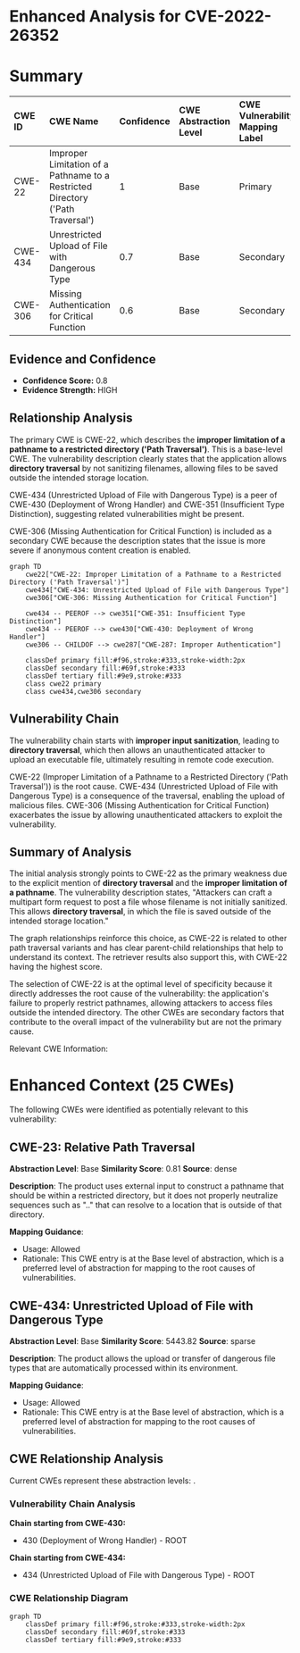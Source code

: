 # Enhanced Analysis for CVE-2022-26352

# Summary
| CWE ID  | CWE Name                                                                      | Confidence | CWE Abstraction Level | CWE Vulnerability Mapping Label | CWE-Vulnerability Mapping Notes |
| :-------- | :---------------------------------------------------------------------------- | :--------- | :-------------------- | :------------------------------ | :------------------------------ |
| CWE-22    | Improper Limitation of a Pathname to a Restricted Directory ('Path Traversal') | 1          | Base                  | Primary                         | Allowed                         |
| CWE-434   | Unrestricted Upload of File with Dangerous Type                             | 0.7        | Base                  | Secondary                       | Allowed                         |
| CWE-306   | Missing Authentication for Critical Function                                  | 0.6        | Base                  | Secondary                       | Allowed                         |

## Evidence and Confidence

*   **Confidence Score:** 0.8
*   **Evidence Strength:** HIGH

## Relationship Analysis
The primary CWE is CWE-22, which describes the **improper limitation of a pathname to a restricted directory ('Path Traversal')**. This is a base-level CWE. The vulnerability description clearly states that the application allows **directory traversal** by not sanitizing filenames, allowing files to be saved outside the intended storage location.

CWE-434 (Unrestricted Upload of File with Dangerous Type) is a peer of CWE-430 (Deployment of Wrong Handler) and CWE-351 (Insufficient Type Distinction), suggesting related vulnerabilities might be present.

CWE-306 (Missing Authentication for Critical Function) is included as a secondary CWE because the description states that the issue is more severe if anonymous content creation is enabled.

```mermaid
graph TD
    cwe22["CWE-22: Improper Limitation of a Pathname to a Restricted Directory ('Path Traversal')"]
    cwe434["CWE-434: Unrestricted Upload of File with Dangerous Type"]
    cwe306["CWE-306: Missing Authentication for Critical Function"]
    
    cwe434 -- PEEROF --> cwe351["CWE-351: Insufficient Type Distinction"]
    cwe434 -- PEEROF --> cwe430["CWE-430: Deployment of Wrong Handler"]
    cwe306 -- CHILDOF --> cwe287["CWE-287: Improper Authentication"]

    classDef primary fill:#f96,stroke:#333,stroke-width:2px
    classDef secondary fill:#69f,stroke:#333
    classDef tertiary fill:#9e9,stroke:#333
    class cwe22 primary
    class cwe434,cwe306 secondary
```

## Vulnerability Chain
The vulnerability chain starts with **improper input sanitization**, leading to **directory traversal**, which then allows an unauthenticated attacker to upload an executable file, ultimately resulting in remote code execution.

CWE-22 (Improper Limitation of a Pathname to a Restricted Directory ('Path Traversal')) is the root cause.
CWE-434 (Unrestricted Upload of File with Dangerous Type) is a consequence of the traversal, enabling the upload of malicious files.
CWE-306 (Missing Authentication for Critical Function) exacerbates the issue by allowing unauthenticated attackers to exploit the vulnerability.

## Summary of Analysis
The initial analysis strongly points to CWE-22 as the primary weakness due to the explicit mention of **directory traversal** and the **improper limitation of a pathname**. The vulnerability description states, "Attackers can craft a multipart form request to post a file whose filename is not initially sanitized. This allows **directory traversal**, in which the file is saved outside of the intended storage location."

The graph relationships reinforce this choice, as CWE-22 is related to other path traversal variants and has clear parent-child relationships that help to understand its context. The retriever results also support this, with CWE-22 having the highest score.

The selection of CWE-22 is at the optimal level of specificity because it directly addresses the root cause of the vulnerability: the application's failure to properly restrict pathnames, allowing attackers to access files outside the intended directory. The other CWEs are secondary factors that contribute to the overall impact of the vulnerability but are not the primary cause.

Relevant CWE Information:

# Enhanced Context (25 CWEs)
The following CWEs were identified as potentially relevant to this vulnerability:

## CWE-23: Relative Path Traversal
**Abstraction Level**: Base
**Similarity Score**: 0.81
**Source**: dense

**Description**:
The product uses external input to construct a pathname that should be within a restricted directory, but it does not properly neutralize sequences such as ".." that can resolve to a location that is outside of that directory.

**Mapping Guidance**:
- Usage: Allowed
- Rationale: This CWE entry is at the Base level of abstraction, which is a preferred level of abstraction for mapping to the root causes of vulnerabilities.

## CWE-434: Unrestricted Upload of File with Dangerous Type
**Abstraction Level**: Base
**Similarity Score**: 5443.82
**Source**: sparse

**Description**:
The product allows the upload or transfer of dangerous file types that are automatically processed within its environment.

**Mapping Guidance**:
- Usage: Allowed
- Rationale: This CWE entry is at the Base level of abstraction, which is a preferred level of abstraction for mapping to the root causes of vulnerabilities.


## CWE Relationship Analysis

Current CWEs represent these abstraction levels: .


### Vulnerability Chain Analysis

**Chain starting from CWE-430:**
- 430 (Deployment of Wrong Handler) - ROOT


**Chain starting from CWE-434:**
- 434 (Unrestricted Upload of File with Dangerous Type) - ROOT



### CWE Relationship Diagram

```mermaid
graph TD
    classDef primary fill:#f96,stroke:#333,stroke-width:2px
    classDef secondary fill:#69f,stroke:#333
    classDef tertiary fill:#9e9,stroke:#333
```